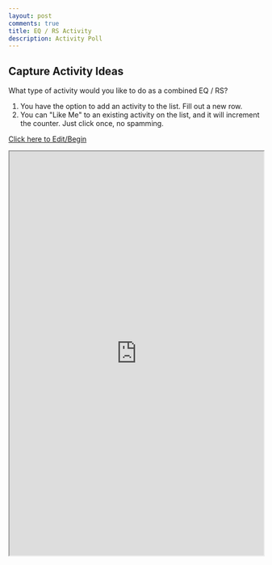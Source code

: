 ```yaml
---
layout: post
comments: true
title: EQ / RS Activity 
description: Activity Poll
---
```


## Capture Activity Ideas 
What type of activity would you like to do as a combined EQ / RS?

1. You have the option to add an activity to the list.  Fill out a new row.
2. You can "Like Me" to an existing activity on the list, and it will increment the counter.  Just click once, no spamming.

[Click here to Edit/Begin](https://docs.google.com/spreadsheets/d/13NARMsz9nyHmhW9f11O01pOocdHDDWbIheGIcELztVQ/edit?usp=sharing)

<iframe src="https://docs.google.com/spreadsheets/d/e/2PACX-1vQsUSR4dk9v9vPw6KgsE2t9ssNf4ryPJTlxC-JPQAVkmto5x0HX9CqZFNvlmFQJkoN9EgYVZFveUrZo/pubhtml?widget=true&amp;headers=false" style="width:100%; height:800px;i"></iframe>
